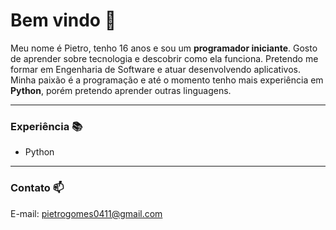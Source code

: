 # Bem vindo 🖖
Meu nome é Pietro, tenho 16 anos e sou um **programador iniciante**. 
Gosto de aprender sobre tecnologia e descobrir como ela funciona. 
Pretendo me formar em Engenharia de Software e atuar desenvolvendo aplicativos. 
Minha paixão é a programação e até o momento tenho mais experiência em **Python**, porém pretendo aprender outras linguagens.

---

### Experiência 📚
- Python

---

### Contato 📫
E-mail: pietrogomes0411@gmail.com
